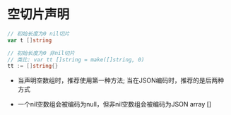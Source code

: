 # 空切片声明

```go
// 初始长度为0 nil切片
var t []string

// 初始长度为0 非nil切片
// 类比: var tt []string = make([]string, 0)
tt := []string{}
```

- 当声明空数组时，推荐使用第一种方法; 当在JSON编码时，推荐的是后两种方式

- 一个nil空数组会被编码为null，但非nil空数组会被编码为JSON array []
